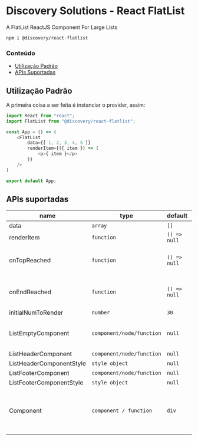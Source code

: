 # Discovery Solutions - React FlatList

A FlatList ReactJS Component For Large Lists

```sh
npm i @discovery/react-flatlist
```

### Conteúdo

- [Utilização Padrão](#utilização-padrão)
- [APIs Suportadas](#apis-suportadas)

## Utilização Padrão

A primeira coisa a ser feita é instanciar o provider, assim:

```js
import React from "react";
import FlatList from "@discovery/react-flatlist";

const App = () => (
    <FlatList
        data={[ 1, 2, 3, 4, 5 ]}
        renderItem={({ item }) => (
            <p>{ item }</p>
        )}
    />
)

export default App;
```

## APIs suportadas

| name                      | type                           |    default       | description |
| ------------------------- | ------------------------------ | ---------------- | ----------- |
| data                      | ```array```                    | ```[]```         | . |
| renderItem                | ```function```                 | ```() => null``` | . |
| onTopReached              | ```function```                 | ```() => null``` | when flatlist is scrolled to the top |
| onEndReached              | ```function```                 | ```() => null``` | when flatlist is scrolled to the bottom |
| initialNumToRender        | ```number```                   | ```30```         | . |
| ListEmptyComponent        | ```component/node/function```  | ```null```       | render when data is an empty array |
| ListHeaderComponent       | ```component/node/function```  | ```null```       | . |
| ListHeaderComponentStyle  | ```style object```             | ```null```       | . |
| ListFooterComponent       | ```component/node/function```  | ```null```       | . |
| ListFooterComponentStyle  | ```style object```             | ```null```       | . |
| Component                 | ```component / function```     | ```div```        | this is a custom component for the flatlist container |
